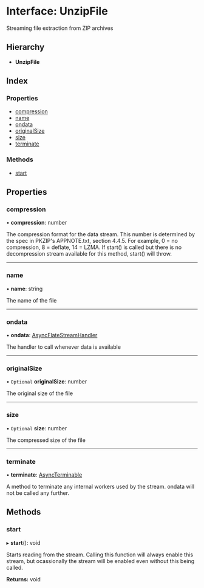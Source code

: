 # Interface: UnzipFile

Streaming file extraction from ZIP archives

## Hierarchy

* **UnzipFile**

## Index

### Properties

* [compression](unzipfile.md#compression)
* [name](unzipfile.md#name)
* [ondata](unzipfile.md#ondata)
* [originalSize](unzipfile.md#originalsize)
* [size](unzipfile.md#size)
* [terminate](unzipfile.md#terminate)

### Methods

* [start](unzipfile.md#start)

## Properties

### compression

•  **compression**: number

The compression format for the data stream. This number is determined by
the spec in PKZIP's APPNOTE.txt, section 4.4.5. For example, 0 = no
compression, 8 = deflate, 14 = LZMA. If start() is called but there is no
decompression stream available for this method, start() will throw.

___

### name

•  **name**: string

The name of the file

___

### ondata

•  **ondata**: [AsyncFlateStreamHandler](../README.md#asyncflatestreamhandler)

The handler to call whenever data is available

___

### originalSize

• `Optional` **originalSize**: number

The original size of the file

___

### size

• `Optional` **size**: number

The compressed size of the file

___

### terminate

•  **terminate**: [AsyncTerminable](asyncterminable.md)

A method to terminate any internal workers used by the stream. ondata
will not be called any further.

## Methods

### start

▸ **start**(): void

Starts reading from the stream. Calling this function will always enable
this stream, but ocassionally the stream will be enabled even without
this being called.

**Returns:** void
